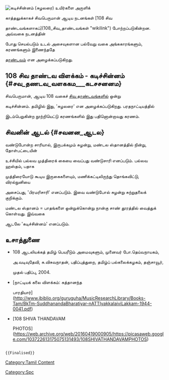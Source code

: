 ![கடிச்சின்னம் (சுழலரை)](கடிச்சின்னம்.jpg "கடிச்சின்னம் (சுழலரை)") உயிர்களை அருளிக்
காத்தலுக்காகச் சிவபெருமான் ஆடிய நடனங்கள் [108 சிவ
தாண்டவங்களாகப்](108_சிவ_தாண்டவங்கள் "wikilink") போற்றப்படுகின்றன. அவ்வகை நடனத்தின்
போது செயல்படும் உடல் அசைவுகளான பல்வேறு வகை அங்ககாரங்களும், கரணங்களும் இணைந்ததே
[தாண்டவம்](தாண்டவம்,_லாஸ்யம் "wikilink") என அழைக்கப்படுகிறது.

## 108 சிவ தாண்டவ விளக்கம் - கடிச்சின்னம் {#சவ_தணடவ_வளககம___கடசசனனம}

சிவபெருமான், ஆடிய 108 வகைச் [சிவ தாண்டவங்களில்](சிவ_தாண்டவங்கள் "wikilink") ஒன்று
கடிச்சின்னம். தமிழில் இது, \'சுழலரை\' என அழைக்கப்படுகிறது. பரதநாட்டியத்தில்
இடம்பெறுகின்ற நூற்றியெட்டு கரணங்களில் இது பதினொன்றாவது கரணம்.

## சிவனின் ஆடல் {#சவனன_ஆடல}

வண்டுபோன்ற சாரியால், இருபக்கமும் சுழன்று, மண்டல ஸ்தானத்தில் நின்று, தோள்பட்டையின்
உச்சியில் பல்லவ முத்திரைக் கையை வைப்பது வண்டுசாரி எனப்படும். பல்லவ ஹஸ்தம், பதாக
முத்திரையோடு கூடிய இருகைகளையும், மணிக்கட்டிலிருந்து தொங்கவிட்டு, விரல்நுனியை
அசைப்பது, \'பிரமரிசாரி\' எனப்படும். இவை வண்டுபோல் சுழன்று சுற்றுதலைக் குறிக்கும்.
மண்டல ஸ்தானம் = பாதங்களை ஒன்றுக்கொன்று நான்கு சாண் தூரத்தில் வைத்துக் கொள்வது. இவ்வகை
ஆடலே \'கடிச்சின்னம்\' எனப்படும்.

## உசாத்துணை

-   108 ஆடலியக்கத் தமிழ் பெயரீடும் அமைவுகளும், முனைவர் போ.தெய்வநாயகம்,
    அ.வடிவுதேவி, சு.விசுவநாதன், பதிப்புத்துறை, தமிழ்ப் பல்கலைக்கழகம், தஞ்சாவூர்,
    முதல் பதிப்பு, 2004.
-   [நாட்டியக் கலை விளக்கம்: சுத்தானந்த
    பாரதியார்](http://www.ibiblio.org/guruguha/MusicResearchLibrary/Books-Tam/BkTm-SuddhanandaBharatiyar-nATTIyakkalaiviLakkam-1944-0041.pdf)
-   [108 SHIVA THANDAVAM
    PHOTOS](https://web.archive.org/web/20160419000905/https://picasaweb.google.com/103722613175075131493/108SHIVATHANDAVAMPHOTOS)

```{=mediawiki}
{{Finalised}}
```
[Category:Tamil Content](Category:Tamil_Content "wikilink")
[Category:Spc](Category:Spc "wikilink")
